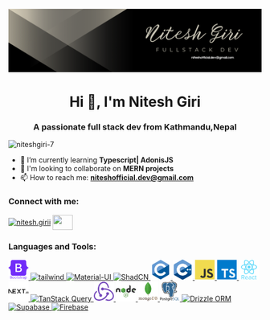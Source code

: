 ![Banner](./githubProfileBanner.png)
<h1 align="center">Hi 👋, I'm Nitesh Giri</h1>
<h3 align="center">A passionate full stack dev from Kathmandu,Nepal</h3>

<p align="left"> <img src="https://komarev.com/ghpvc/?username=niteshgiri-7&label=Profile%20views&color=0e75b6&style=flat" alt="niteshgiri-7" /> </p>

- 🌱 I’m currently learning **Typescript| AdonisJS**
- 👯 I'm looking to collaborate on **MERN projects**
- 📫 How to reach me: **niteshofficial.dev@gmail.com**
<h3 align="left">Connect with me:</h3>
<p align="left">
<a href="https://fb.com/nitesh.girii" target="blank"><img align="center" src="https://raw.githubusercontent.com/rahuldkjain/github-profile-readme-generator/master/src/images/icons/Social/facebook.svg" alt="nitesh.girii" height="30" width="40" /></a>
  <a href="https://www.linkedin.com/in/nitesh-giri-274380317" target="_blank">
  <img src="https://upload.wikimedia.org/wikipedia/commons/thumb/8/81/LinkedIn_icon.svg/1200px-LinkedIn_icon.svg.png"  align="center" height="30" width="40" />
</a>

</p>

<h3 align="left">Languages and Tools:</h3>
<p align="left"> 
  <a href="https://getbootstrap.com" target="_blank" rel="noreferrer"> <img src="https://raw.githubusercontent.com/devicons/devicon/master/icons/bootstrap/bootstrap-plain-wordmark.svg" alt="bootstrap" width="40" height="40"/>
  </a> 
  <a href="https://tailwindcss.com/" target="_blank" rel="noreferrer"> 
    <img src="https://www.vectorlogo.zone/logos/tailwindcss/tailwindcss-icon.svg" alt="tailwind" width="40" height="40"/> 
  </a> 
<a href="https://mui.com/" target="_blank" rel="noreferrer">
  <img src="https://cdn.jsdelivr.net/gh/devicons/devicon/icons/materialui/materialui-original.svg" alt="Material-UI" width="40" height="40"/>
</a>
<a href="https://ui.shadcn.com/" target="_blank" rel="noreferrer">
  <img src="https://raw.githubusercontent.com/shadcn/ui/main/apps/www/public/favicon.ico" alt="ShadCN" width="40" height="40"/>
</a>
  <a href="https://www.cprogramming.com/" target="_blank" rel="noreferrer">
  <img src="https://raw.githubusercontent.com/devicons/devicon/master/icons/c/c-original.svg" alt="c" width="40" height="40"/>
  </a> 
  <a href="https://www.w3schools.com/cpp/" target="_blank" rel="noreferrer"> 
    <img src="https://raw.githubusercontent.com/devicons/devicon/master/icons/cplusplus/cplusplus-original.svg" alt="cplusplus" width="40" height="40"/> 
  </a> 
  <a href="https://developer.mozilla.org/en-US/docs/Web/JavaScript" target="_blank" rel="noreferrer"> 
    <img src="https://raw.githubusercontent.com/devicons/devicon/master/icons/javascript/javascript-original.svg" alt="javascript" width="40" height="40"/> 
  </a> 
  <a href="https://www.typescriptlang.org/" target="_blank" rel="noreferrer">
    <img src="https://raw.githubusercontent.com/devicons/devicon/master/icons/typescript/typescript-original.svg" alt="typescript" width="40" height="40"/>
  </a>
  <a href="https://reactjs.org/" target="_blank" rel="noreferrer">
    <img src="https://raw.githubusercontent.com/devicons/devicon/master/icons/react/react-original-wordmark.svg" alt="react" width="40" height="40"/> 
  </a> 
<a href="https://nextjs.org/" target="_blank" rel="noreferrer">
  <img src="https://raw.githubusercontent.com/devicons/devicon/master/icons/nextjs/nextjs-original-wordmark.svg" alt="Next.js" width="40" height="40"/>
</a>

<a href="https://tanstack.com/query/latest" target="_blank" rel="noreferrer">
  <img src="https://logowik.com/content/uploads/images/react-query9872.logowik.com.webp" alt="TanStack Query" width="40" height="40"/>
</a>

  <a href="https://redux.js.org" target="_blank" rel="noreferrer">
    <img src="https://raw.githubusercontent.com/devicons/devicon/master/icons/redux/redux-original.svg" alt="redux" width="40" height="40"/>
  </a>
  <a href="https://nodejs.org" target="_blank" rel="noreferrer">
      <img src="https://raw.githubusercontent.com/devicons/devicon/master/icons/nodejs/nodejs-original-wordmark.svg" alt="nodejs" width="40" height="40"/> 
  </a>
  <a href="https://www.mongodb.com/" target="_blank" rel="noreferrer">
    <img src="https://raw.githubusercontent.com/devicons/devicon/master/icons/mongodb/mongodb-original-wordmark.svg" alt="mongodb" width="40" height="40"/> 
  </a>
  <a href="https://www.postgresql.org/" target="_blank" rel="noreferrer">
  <img src="https://raw.githubusercontent.com/devicons/devicon/master/icons/postgresql/postgresql-original-wordmark.svg" alt="PostgreSQL" width="40" height="40"/>
</a>

<a href="https://orm.drizzle.team/" target="_blank" rel="noreferrer">
  <img src="https://avatars.githubusercontent.com/u/104072022?s=200&v=4" alt="Drizzle ORM" width="40" height="40"/>
</a>
<a href="https://supabase.com/" target="_blank" rel="noreferrer">
  <img src="https://encrypted-tbn0.gstatic.com/images?q=tbn:ANd9GcRQyu74dDPHYpCINs5AIb8MYSq2-1gScU0y9g&s" alt="Supabase" width="40" height="40"/>
</a>

<a href="https://firebase.google.com/" target="_blank" rel="noreferrer">
  <img src="https://www.vectorlogo.zone/logos/firebase/firebase-icon.svg" alt="Firebase" width="40" height="40"/>
</a>
</p>



